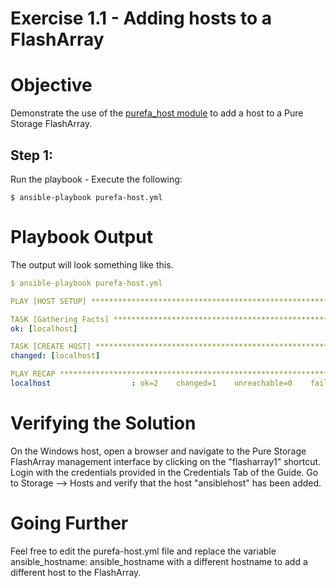 # Exercise 1.1 - Adding hosts to a FlashArray

# Objective

Demonstrate the use of the [purefa_host module](https://docs.ansible.com/ansible/latest/collections/purestorage/flasharray/purefa_host_module.html) to add a host to a Pure Storage FlashArray.

## Step 1:

Run the playbook - Execute the following:

```
$ ansible-playbook purefa-host.yml
```

# Playbook Output

The output will look something like this.

```yaml
$ ansible-playbook purefa-host.yml

PLAY [HOST SETUP] *******************************************************************************************************

TASK [Gathering Facts] **************************************************************************************************
ok: [localhost]

TASK [CREATE HOST] ******************************************************************************************************
changed: [localhost]

PLAY RECAP **************************************************************************************************************
localhost                  : ok=2    changed=1    unreachable=0    failed=0    skipped=0    rescued=0    ignored=0
```

# Verifying the Solution

On the Windows host, open a browser and navigate to the Pure Storage FlashArray management interface by clicking on the "flasharray1" shortcut.
Login with the credentials provided in the Credentials Tab of the Guide.
Go to Storage --> Hosts and verify that the host "ansiblehost" has been added.

# Going Further

Feel free to edit the purefa-host.yml file and replace the variable ansible_hostname: ansible_hostname with a different hostname to add a different host to the FlashArray.
